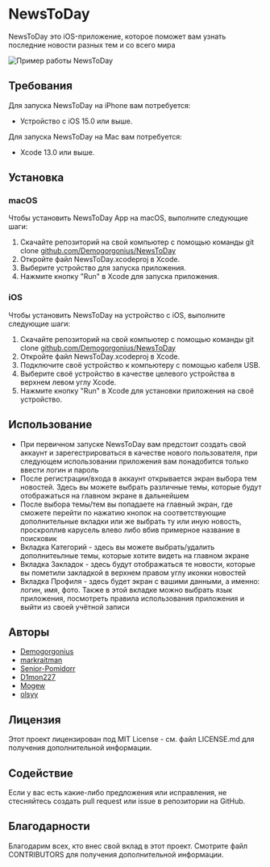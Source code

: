 # NewsToDay
NewsToDay это iOS-приложение, которое поможет вам узнать последние новости разных тем и со всего мира

![Пример работы NewsToDay](https://github.com/Demogorgonius/NewsToDay/blob/Develop/Simulator%20Screen%20Recording%20-%20iPhone%2011%20-%202023-06-06%20at%2022.21.26.gif)

## Требования
Для запуска NewsToDay на iPhone вам потребуется:
* Устройство с iOS 15.0 или выше.

Для запуска NewsToDay на Mac вам потребуется:
* Xcode 13.0 или выше.

## Установка
### macOS
Чтобы установить NewsToDay App на macOS, выполните следующие шаги:
1. Скачайте репозиторий на свой компьютер с помощью команды git clone [github.com/Demogorgonius/NewsToDay](https://github.com/Demogorgonius/NewsToDay)
2. Откройте файл NewsToDay.xcodeproj в Xcode.
3. Выберите устройство для запуска приложения.
4. Нажмите кнопку "Run" в Xcode для запуска приложения.

### iOS
Чтобы установить NewsToDay на устройство с iOS, выполните следующие шаги:

1. Скачайте репозиторий на свой компьютер с помощью команды git clone [github.com/Demogorgonius/NewsToDay](https://github.com/Demogorgonius/NewsToDay)
2. Откройте файл NewsToDay.xcodeproj в Xcode.
3. Подключите своё устройство к компьютеру с помощью кабеля USB.
4. Выберите своё устройство в качестве целевого устройства в верхнем левом углу Xcode.
5. Нажмите кнопку "Run" в Xcode для установки приложения на своё устройство.

## Использование
* При первичном запуске NewsToDay вам предстоит создать свой аккаунт и зарегестрироваться в качестве нового пользователя, при следующем использовании приложения вам понадобится только ввести логин и пароль
* После регистрации/входа в аккаунт открывается экран выбора тем новостей. Здесь вы можете выбрать различные темы, которые будут отображаться на главном экране в дальнейшем
* После выбора темы/тем вы попадаете на главный экран, где сможете перейти по нажатию кнопок на соответствующие дополнительные вкладки или же выбрать ту или иную новость, проскроллив карусель влево либо вбив примерное название в поисковик
* Вкладка Категорий - здесь вы можете выбрать/удалить дополнитеьлные темы, которые хотите видеть на главном экране
* Вкладка Закладок - здесь будут отображаться те новости, которые вы пометили закладкой в верхнем правом углу иконки новостей
* Вкладка Профиля - здесь будет экран с вашими данными, а именно: логин, имя, фото. Также в этой вкладке можно выбрать язык приложения, посмотреть правила использования приложения и выйти из своей учётной записи

## Авторы
* [Demogorgonius](https://github.com/Demogorgonius)
* [markraitman](https://github.com/markraitman)
* [Senior-Pomidorr](https://github.com/Senior-Pomidorr)
* [D1mon227](https://github.com/D1mon227)
* [Mogew](https://github.com/Mogew)
* [olsyy](https://github.com/olsyy)

## Лицензия
Этот проект лицензирован под MIT License - см. файл LICENSE.md для получения дополнительной информации.

## Содействие
Если у вас есть какие-либо предложения или исправления, не стесняйтесь создать pull request или issue в репозитории на GitHub.

## Благодарности
Благодарим всех, кто внес свой вклад в этот проект. Смотрите файл CONTRIBUTORS для получения дополнительной информации.
